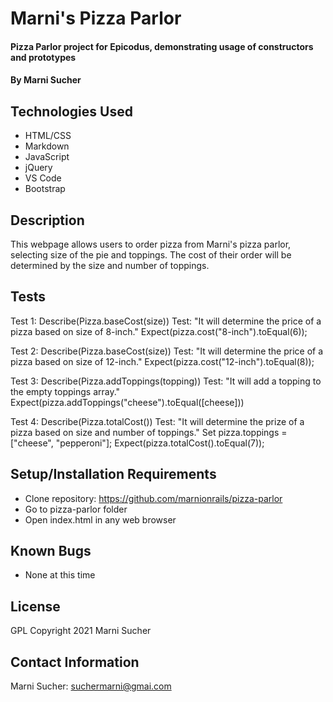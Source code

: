 # Marni's Pizza Parlor

#### Pizza Parlor project for Epicodus, demonstrating usage of constructors and prototypes

#### By **Marni Sucher**

## Technologies Used

* HTML/CSS
* Markdown
* JavaScript
* jQuery
* VS Code
* Bootstrap

## Description

This webpage allows users to order pizza from Marni's pizza parlor, selecting size of the pie and toppings. The cost of their order will be determined by the size and number of toppings.

## Tests

Test 1: Describe(Pizza.baseCost(size))
        Test: "It will determine the price of a pizza based on size of 8-inch."
        Expect(pizza.cost("8-inch").toEqual(6));

Test 2: Describe(Pizza.baseCost(size))
        Test: "It will determine the price of a pizza based on size of 12-inch."
        Expect(pizza.cost("12-inch").toEqual(8));

Test 3: Describe(Pizza.addToppings(topping))
        Test: "It will add a topping to the empty toppings array."
        Expect(pizza.addToppings("cheese").toEqual([cheese]))

Test 4: Describe(Pizza.totalCost())
        Test: "It will determine the prize of a pizza based on size and number of toppings." Set pizza.toppings = ["cheese", "pepperoni"]; 
        Expect(pizza.totalCost().toEqual(7));


## Setup/Installation Requirements

* Clone repository: https://github.com/marnionrails/pizza-parlor
* Go to pizza-parlor folder
* Open index.html in any web browser

## Known Bugs

* None at this time

## License

GPL Copyright 2021 Marni Sucher

## Contact Information

Marni Sucher: <suchermarni@gmai.com>